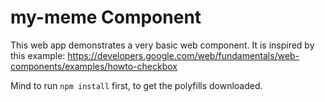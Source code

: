 # my-meme Component

This web app demonstrates a very basic web component. It is inspired by this example: https://developers.google.com/web/fundamentals/web-components/examples/howto-checkbox
                                                                                      

Mind to run `npm install` first, to get the polyfills downloaded.
